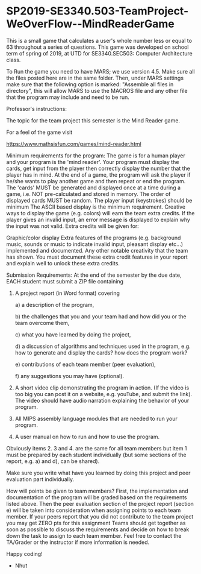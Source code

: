 # SP2019-SE3340.503-TeamProject-WeOverFlow--MindReaderGame
This is a small game that calculates a user's whole number less or equal to 63 throughout a series of questions. This game was developed on school term of spring of 2019, at UTD for SE3340.SEC503: Computer Architecture class.

To Run the game you need to have MARS; we use version 4.5. Make sure all the files posted here are in the same folder. Then, under MARS settings make sure that the following option is marked: "Assemble all files in directory", this will allow MARS to use the MACROS file and any other file that the program may include and need to be run.

Professor's instructions:

The topic for the team project this semester is the Mind Reader game. 

For a feel of the game visit   

https://www.mathsisfun.com/games/mind-reader.html

Minimum requirements for the program:
The game is for a human player and your program is the 'mind reader'. Your program must display the cards, get input from the player then correctly display the number that the player has in mind.
At the end of a game, the program will ask the player if he/she wants to play another game and then repeat or end the program. 
The 'cards' MUST be generated and displayed once at a time during a game, i.e. NOT pre-calculated and stored in memory. The order of displayed cards MUST be random. 
The player input (keystrokes) should be minimum
The ASCII based display is the minimum requirement. Creative ways to display the game (e.g. colors) will earn the team extra credits.
If the player gives an invalid input, an error message is displayed to explain why the input was not valid. 
Extra credits will be given for:

Graphic/color display
Extra features of the programs (e.g. background music, sounds or music to indicate invalid input, pleasant display etc...) implemented and documented.
Any other notable creativity that the team has shown.
You must document these extra credit features in your report and explain well to unlock these extra credits.

Submission Requirements:
At the end of the semester by the due date, EACH student must submit a ZIP file containing

1. A project report (in Word format) covering

   a) a description of the program,

   b) the challenges that you and your team had  and how did you or the team overcome them,

   c) what you have learned by doing the project,

   d) a discussion of algorithms and techniques used in the program, e.g. how to generate and display the cards? how does the program work?

   e) contributions of each team member (peer evaluation), 

   f) any suggestions you may have (optional).

2. A short video clip demonstrating the program in action. (If the video is too big you can post it on a website, e.g. youTube, and submit the link). The video should have audio narration explaining the behavior of your program.

3. All MIPS assembly language modules that are needed to run your program.

4. A user manual on how to run and how to use the program.

Obviously items 2. 3 and 4. are the same for all team members but item 1 must be prepared by each student individually (but some sections of the report, e.g. a) and d), can be shared).

Make sure you write what have you learned by doing this project and peer evaluation part individually.


How will points be given to team members?
First, the implementation and documentation of the program will be graded based on the requirements listed above.
Then the peer evaluation section of the project report (section e) will be taken into consideration when assigning points to each team member. If your peers report that you did not contribute to the team project you may get ZERO pts for this assignment 
Teams should get together as soon as possible to discuss the requirements and decide on how to break down the task to assign to each team member. Feel free to contact the TA/Grader or the instructor if more information is needed.

Happy coding!

- Nhut
